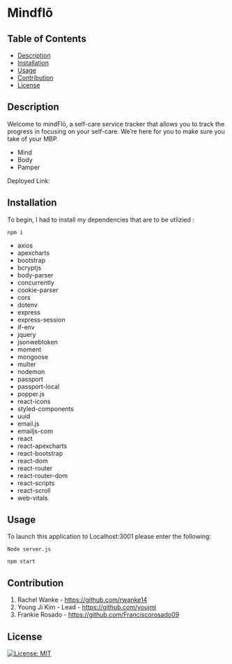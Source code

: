 # Mindflō


## Table of Contents

  * [Description](#description)
  * [Installation](#installation)
  * [Usage](#usage)
  * [Contribution](#contribution)
  * [License](#license)



## Description

Welcome to mindFlō, a self-care service tracker that allows you to track the progress in focusing on your self-care. We’re here for you to make sure you take of your MBP. 
* Mind 
* Body 
* Pamper 



Deployed Link: 

## Installation

To begin, I had to install my dependencies that are to be utlizied :

```
npm i
```
 * axios
 * apexcharts
 * bootstrap
 * bcryptjs
 * body-parser
 * concurrently
 * cookie-parser
 * cors
 * dotenv
 * express
 * express-session
 * if-env
 * jquery
 * jsonwebtoken
 * moment
 * mongoose
 * multer
 * nodemon
 * passport
 * passport-local
 * popper.js
 * react-icons
 * styled-components
 * uuid
 * email.js
 * emailjs-com
 * react
 * react-apexcharts
 * react-bootstrap
 * react-dom
 * react-router
 * react-router-dom
 * react-scripts
 * react-scroll
 * web-vitals


## Usage

To launch this application to Localhost:3001 please enter the following:

```
Node server.js

npm start
```


## Contribution

1.  Rachel Wanke - https://github.com/rwanke14
2.  Young Ji Kim - Lead - https://github.com/youjmi
3.  Frankie Rosado - https://github.com/Franciscorosado09



## License 
[![License: MIT](https://img.shields.io/badge/License-MIT-yellow.svg)](https://opensource.org/licenses/MIT)









